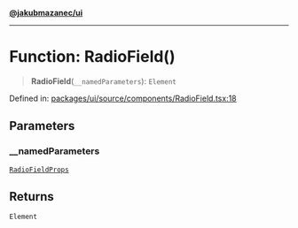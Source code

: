 [**@jakubmazanec/ui**](../README.md)

---

# Function: RadioField()

> **RadioField**(`__namedParameters`): `Element`

Defined in:
[packages/ui/source/components/RadioField.tsx:18](https://github.com/jakubmazanec/tools/blob/66e975ab265618dba82f8e4c56654145b7ba4db7/packages/ui/source/components/RadioField.tsx#L18)

## Parameters

### \_\_namedParameters

[`RadioFieldProps`](../type-aliases/RadioFieldProps.md)

## Returns

`Element`

